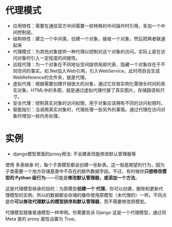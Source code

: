 # 代理模式

- 应用特性：需要在通信双方中间需要一些特殊的中间操作时引用，多加一个中间控制层。
- 结构特性：建立一个中间类，创建一个对象，接收一个对象，然后把两者联通起来
- 代理模式：为其他对象提供一种代理以控制对这个对象的访问。实际上是在访问对象时引入一定程度的间接性。
- 远程代理：为一个对象在不同地址空间提供局部代表，隐藏一个对象存在于不同空间的事实。如.Net加入Web引用，引入WebService，此时项目会生成WebReference的文件夹，就是代理。
- 虚拟代理：根据需要创建开销很大的对象，通过它存放实例化需很长时间的真实对象。HTML中的多图，就是通过虚拟代理代替了真实图片，存储路径和尺寸。
- 安全代理：控制真实对象的访问权限，用于对象应该拥有不同的访问权限时。
- 智能指引：当调用真实对象时，代理处理一些另外的事情。通过代理在访问对象时增加一些内务处理。

# 实例

- django模型里面的proxy用法: 不会建表但能修改默认管理器等

使用 多表继承 时，每个子类模型都会创建一张新表。这一般是期望的行为，因为子类需要一个地方存储基类中不存在的额外数据字段。不过，有时候你**只想修改模型的 Python 级行为**——可能是**修改默认管理器，或添加一个方法**。

这是代理模型继承的目的：为原模型**创建一个 代理**。你可以创建，删除和更新代理模型的实例，所以的数据都会存储的像你使用原模型（未代理的）一样。不同点是你**可以修改代理默认的模型排序和默认管理器**，而不需要修改原模型。

代理模型就像普通模型一样申明。你需要告诉 Django 这是一个代理模型，通过将 Meta 类的 proxy 属性设置为 True。
